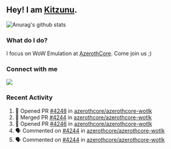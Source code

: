 ## Hey! I am [Kitzunu](https://Github.com/Kitzunu).

![Anurag's github stats](https://github-readme-stats.kitzunu.vercel.app/api?username=Kitzunu&show_icons=true)

### What do I do?

I focus on WoW Emulation at [AzerothCore](https://Github.com/AzerothCore). Come join us ;)

### Connect with me
[![](https://img.shields.io/badge/AzerothCore%20Discord-Connect%20with%20me!-green)](https://discord.com/invite/gkt4y2x)

### Recent Activity

<!--START_SECTION:activity-->
1. 💪 Opened PR [#4248](https://github.com/azerothcore/azerothcore-wotlk/pull/4248) in [azerothcore/azerothcore-wotlk](https://github.com/azerothcore/azerothcore-wotlk)
2. 🎉 Merged PR [#4244](https://github.com/azerothcore/azerothcore-wotlk/pull/4244) in [azerothcore/azerothcore-wotlk](https://github.com/azerothcore/azerothcore-wotlk)
3. 💪 Opened PR [#4246](https://github.com/azerothcore/azerothcore-wotlk/pull/4246) in [azerothcore/azerothcore-wotlk](https://github.com/azerothcore/azerothcore-wotlk)
4. 🗣 Commented on [#4244](https://github.com/azerothcore/azerothcore-wotlk/issues/4244) in [azerothcore/azerothcore-wotlk](https://github.com/azerothcore/azerothcore-wotlk)
5. 🗣 Commented on [#4244](https://github.com/azerothcore/azerothcore-wotlk/issues/4244) in [azerothcore/azerothcore-wotlk](https://github.com/azerothcore/azerothcore-wotlk)
<!--END_SECTION:activity-->
